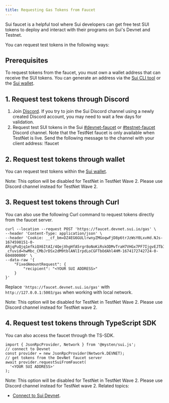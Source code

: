 ```yaml
---
title: Requesting Gas Tokens from Faucet
---
```


Sui faucet is a helpful tool where Sui developers can get free test SUI tokens to deploy and interact with their programs on Sui's Devnet and Testnet.

You can request test tokens in the following ways:

## Prerequisites

To request tokens from the faucet, you must own a wallet address that can receive the SUI tokens. You can generate an address via the [Sui CLI tool](../build/cli-client.md#active-address) or the [Sui wallet](../explore/wallet-browser.md).

## 1. Request test tokens through Discord

1. Join [Discord](https://discord.gg/sui).
   If you try to join the Sui Discord channel using a newly created Discord account, you may need to wait a few days for validation.
1. Request test SUI tokens in the Sui [#devnet-faucet](https://discord.com/channels/916379725201563759/971488439931392130) or [#testnet-faucet](https://discord.com/channels/916379725201563759/1037811694564560966) Discord channel. Note that the TestNet faucet is only available when TestNet is live.
   Send the following message to the channel with your client address:
   !faucet <Your client address>

## 2. Request test tokens through wallet

You can request test tokens within the [Sui wallet](https://docs.sui.io/devnet/explore/wallet-browser#add-sui-tokens-to-your-sui-wallet).

Note: This option will be disabled for TestNet in TestNet Wave 2. Please use Discord channel instead for TestNet Wave 2.

## 3. Request test tokens through Curl

You can also use the following Curl command to request tokens directly from the faucet server.

```
curl --location --request POST 'https://faucet.devnet.sui.io/gas' \
--header 'Content-Type: application/json' \
--header 'Cookie: __cf_bm=DZ4EG6GULlrwnyZMGoqwFjD8p6trJzWsY0LxvHd.NJs-1674598151-0-ARjqPuQjq1efkiQX6ItAI/4QejXhgHfA5rgr8oNoKiRskODMvTraH7VHGx7PF7IjgvEJTbIRB52Yia/Z6UfVlpo=; _cfuvid=hwMbc_CMbJrDSx2dM9tblANlIrpdLoCGFTbOdAhl4HM-1674172742724-0-604800000' \
--data-raw '{
    "FixedAmountRequest": {
        "recipient": "<YOUR SUI ADDRESS>"
    }
}'
```

Replace `'https://faucet.devnet.sui.io/gas'` with `http://127.0.0.1:5003/gas` when working with local network.

Note: This option will be disabled for TestNet in TestNet Wave 2. Please use Discord channel instead for TestNet wave 2.

## 4. Request test tokens through TypeScript SDK

You can also access the faucet through the TS-SDK.

```
import { JsonRpcProvider, Network } from '@mysten/sui.js';
// connect to Devnet
const provider = new JsonRpcProvider(Network.DEVNET);
// get tokens from the DevNet faucet server
await provider.requestSuiFromFaucet(
  '<YOUR SUI ADDRESS>'
);
```

Note: This option will be disabled for TestNet in TestNet Wave 2. Please use Discord channel instead for TestNet wave 2.
Related topics:

- [Connect to Sui Devnet](../build/devnet.md).
